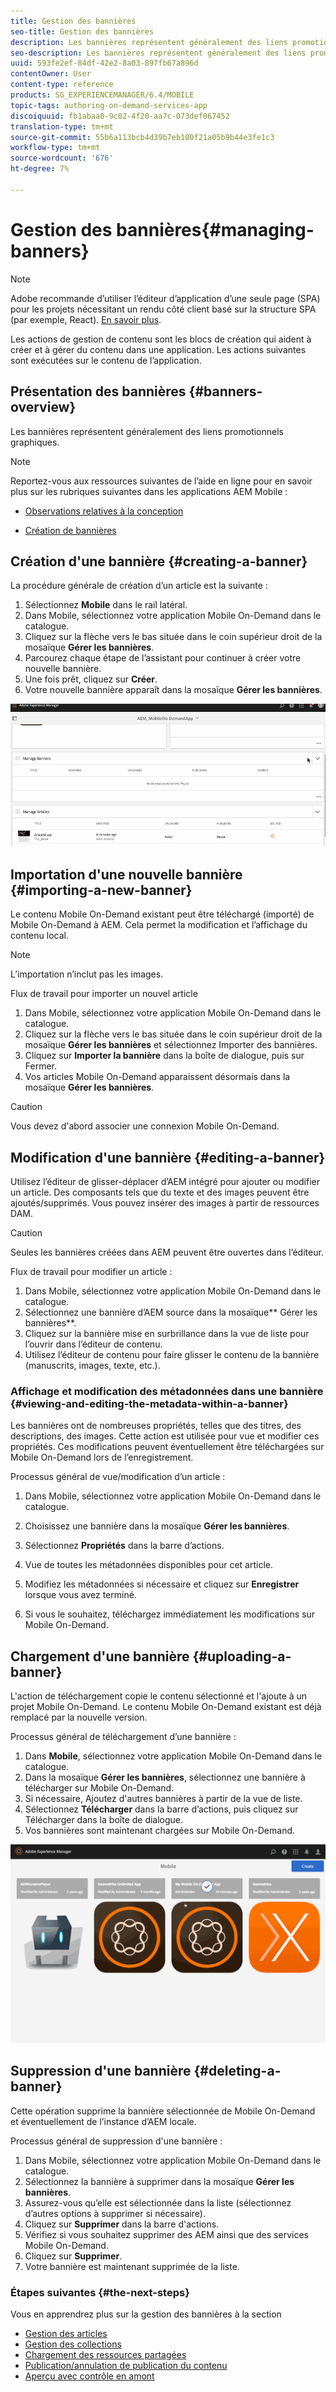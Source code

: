 ```yaml
---
title: Gestion des bannières
seo-title: Gestion des bannières
description: Les bannières représentent généralement des liens promotionnels graphiques. Consultez cette page pour en savoir plus.
seo-description: Les bannières représentent généralement des liens promotionnels graphiques. Consultez cette page pour en savoir plus.
uuid: 593fe2ef-84df-42e2-8a03-897fb67a896d
contentOwner: User
content-type: reference
products: SG_EXPERIENCEMANAGER/6.4/MOBILE
topic-tags: authoring-on-demand-services-app
discoiquuid: fb1abaa0-9c02-4f20-aa7c-073def067452
translation-type: tm+mt
source-git-commit: 55b6a113bcb4d39b7eb100f21a05b9b44e3fe1c3
workflow-type: tm+mt
source-wordcount: '676'
ht-degree: 7%

---
```



# Gestion des bannières{#managing-banners}

>[!NOTE]
>
>Adobe recommande d’utiliser l’éditeur d’application d’une seule page (SPA) pour les projets nécessitant un rendu côté client basé sur la structure SPA (par exemple, React). [En savoir plus](/help/sites-developing/spa-overview.md).

Les actions de gestion de contenu sont les blocs de création qui aident à créer et à gérer du contenu dans une application. Les actions suivantes sont exécutées sur le contenu de l’application.

## Présentation des bannières {#banners-overview}

Les bannières représentent généralement des liens promotionnels graphiques.

>[!NOTE]
>
>Reportez-vous aux ressources suivantes de l’aide en ligne pour en savoir plus sur les rubriques suivantes dans les applications AEM Mobile :
>
>* [Observations relatives à la conception](https://helpx.adobe.com/digital-publishing-solution/help/design-app.html)
   >
   >
* [Création de bannières](https://helpx.adobe.com/digital-publishing-solution/help/creating-banners.html)

>



## Création d&#39;une bannière {#creating-a-banner}

La procédure générale de création d’un article est la suivante :

1. Sélectionnez **Mobile** dans le rail latéral.
1. Dans Mobile, sélectionnez votre application Mobile On-Demand dans le catalogue.
1. Cliquez sur la flèche vers le bas située dans le coin supérieur droit de la mosaïque **Gérer les bannières**.
1. Parcourez chaque étape de l’assistant pour continuer à créer votre nouvelle bannière.
1. Une fois prêt, cliquez sur **Créer**.
1. Votre nouvelle bannière apparaît dans la mosaïque **Gérer les bannières**.

![chlimage_1-6](assets/chlimage_1-6.gif)

## Importation d&#39;une nouvelle bannière {#importing-a-new-banner}

Le contenu Mobile On-Demand existant peut être téléchargé (importé) de Mobile On-Demand à AEM. Cela permet la modification et l’affichage du contenu local.

>[!NOTE]
>
>L’importation n’inclut pas les images.

Flux de travail pour importer un nouvel article

1. Dans Mobile, sélectionnez votre application Mobile On-Demand dans le catalogue.
1. Cliquez sur la flèche vers le bas située dans le coin supérieur droit de la mosaïque **Gérer les bannières** et sélectionnez Importer des bannières.
1. Cliquez sur **Importer la bannière** dans la boîte de dialogue, puis sur Fermer.
1. Vos articles Mobile On-Demand apparaissent désormais dans la mosaïque **Gérer les bannières**.

>[!CAUTION]
>
>Vous devez d&#39;abord associer une connexion Mobile On-Demand.

## Modification d&#39;une bannière {#editing-a-banner}

Utilisez l’éditeur de glisser-déplacer d’AEM intégré pour ajouter ou modifier un article. Des composants tels que du texte et des images peuvent être ajoutés/supprimés. Vous pouvez insérer des images à partir de ressources DAM.

>[!CAUTION]
>
>Seules les bannières créées dans AEM peuvent être ouvertes dans l’éditeur.

Flux de travail pour modifier un article :

1. Dans Mobile, sélectionnez votre application Mobile On-Demand dans le catalogue.
1. Sélectionnez une bannière d’AEM source dans la mosaïque** Gérer les bannières**.
1. Cliquez sur la bannière mise en surbrillance dans la vue de liste pour l’ouvrir dans l’éditeur de contenu.
1. Utilisez l’éditeur de contenu pour faire glisser le contenu de la bannière (manuscrits, images, texte, etc.).

### Affichage et modification des métadonnées dans une bannière {#viewing-and-editing-the-metadata-within-a-banner}

Les bannières ont de nombreuses propriétés, telles que des titres, des descriptions, des images. Cette action est utilisée pour vue et modifier ces propriétés. Ces modifications peuvent éventuellement être téléchargées sur Mobile On-Demand lors de l’enregistrement.

Processus général de vue/modification d’un article :

1. Dans Mobile, sélectionnez votre application Mobile On-Demand dans le catalogue.
1. Choisissez une bannière dans la mosaïque **Gérer les bannières**.

1. Sélectionnez **Propriétés** dans la barre d’actions.
1. Vue de toutes les métadonnées disponibles pour cet article.
1. Modifiez les métadonnées si nécessaire et cliquez sur **Enregistrer** lorsque vous avez terminé.
1. Si vous le souhaitez, téléchargez immédiatement les modifications sur Mobile On-Demand.

## Chargement d&#39;une bannière {#uploading-a-banner}

L&#39;action de téléchargement copie le contenu sélectionné et l&#39;ajoute à un projet Mobile On-Demand. Le contenu Mobile On-Demand existant est déjà remplacé par la nouvelle version.

Processus général de téléchargement d’une bannière :

1. Dans **Mobile**, sélectionnez votre application Mobile On-Demand dans le catalogue.
1. Dans la mosaïque **Gérer les bannières**, sélectionnez une bannière à télécharger sur Mobile On-Demand.
1. Si nécessaire, Ajoutez d&#39;autres bannières à partir de la vue de liste.
1. Sélectionnez **Télécharger** dans la barre d’actions, puis cliquez sur Télécharger dans la boîte de dialogue.
1. Vos bannières sont maintenant chargées sur Mobile On-Demand.

![chlimage_1-7](assets/chlimage_1-7.gif)

## Suppression d&#39;une bannière {#deleting-a-banner}

Cette opération supprime la bannière sélectionnée de Mobile On-Demand et éventuellement de l’instance d’AEM locale.

Processus général de suppression d&#39;une bannière :

1. Dans Mobile, sélectionnez votre application Mobile On-Demand dans le catalogue.
1. Sélectionnez la bannière à supprimer dans la mosaïque **Gérer les bannières**.
1. Assurez-vous qu’elle est sélectionnée dans la liste (sélectionnez d’autres options à supprimer si nécessaire).
1. Cliquez sur **Supprimer** dans la barre d&#39;actions.
1. Vérifiez si vous souhaitez supprimer des AEM ainsi que des services Mobile On-Demand.
1. Cliquez sur **Supprimer**.
1. Votre bannière est maintenant supprimée de la liste.

### Étapes suivantes {#the-next-steps}

Vous en apprendrez plus sur la gestion des bannières à la section

* [Gestion des articles](/help/mobile/mobile-on-demand-managing-articles.md)
* [Gestion des collections](/help/mobile/mobile-on-demand-managing-collections.md)
* [Chargement des ressources partagées](/help/mobile/mobile-on-demand-shared-resources.md)
* [Publication/annulation de publication du contenu](/help/mobile/mobile-on-demand-publishing-unpublishing.md)
* [Aperçu avec contrôle en amont](/help/mobile/aem-mobile-manage-ondemand-services.md)
